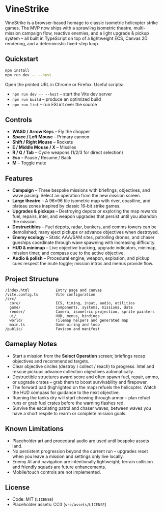 # VineStrike

VineStrike is a browser-based homage to classic isometric helicopter strike games. The MVP now ships with a sprawling isometric theatre, multi-mission campaign flow, reactive enemies, and a light upgrade & pickup system – all built in TypeScript on top of a lightweight ECS, Canvas 2D rendering, and a deterministic fixed-step loop.

## Quickstart

```bash
npm install
npm run dev -- --host
```

Open the printed URL in Chrome or Firefox. Useful scripts:

- `npm run dev -- --host` – start the Vite dev server
- `npm run build` – produce an optimized build
- `npm run lint` – run ESLint over the source

## Controls

- **WASD / Arrow Keys** – Fly the chopper
- **Space / Left Mouse** – Primary cannon
- **Shift / Right Mouse** – Rockets
- **E / Middle Mouse / X** – Missiles
- **R / Q / Tab** – Cycle weapons (1/2/3 for direct selection)
- **Esc** – Pause / Resume / Back
- **M** – Toggle mute

## Features

- **Campaign** – Three bespoke missions with briefings, objectives, and wave pacing. Select an operation from the new mission screen.
- **Large theatre** – A 96×96 tile isometric map with river, coastline, and plateau zones inspired by classic 16-bit strike games.
- **Upgrades & pickups** – Destroying depots or exploring the map rewards fuel, repairs, intel, and weapon upgrades that persist until you abandon the mission.
- **Destructibles** – Fuel depots, radar, bunkers, and comms towers can be demolished; many eject pickups or advance objectives when destroyed.
- **Enemy ecology** – Static AAA/SAM sites, patrolling drones, and chaser gunships coordinate through wave spawning with increasing difficulty.
- **HUD & minimap** – Live objective tracking, upgrade indicators, minimap, mission timer, and compass cue to the active objective.
- **Audio & polish** – Procedural engine, weapon, explosion, and pickup cues respect the mute toggle; mission intros and menus provide flow.

## Project Structure

```
/index.html            Entry page and canvas
/vite.config.ts        Vite configuration
/src/
  core/                ECS, timing, input, audio, utilities
  game/                Components, systems, missions, data
  render/              Camera, isometric projection, sprite painters
  ui/                  HUD, menus, bindings
  world/               Tilemap helpers and generated map
  main.ts              Game wiring and loop
/public/               Favicon and manifest
```

## Gameplay Notes

- Start a mission from the **Select Operation** screen; briefings recap objectives and recommended targets.
- Clear objective circles (destroy / collect / reach) to progress. Intel and rescue pickups advance collection objectives automatically.
- Destructible structures award score and often spawn fuel, repair, ammo, or upgrade crates – grab them to boost survivability and firepower.
- The forward pad (highlighted on the map) refuels the helicopter. Watch the HUD compass for guidance to the next objective.
- Running the tanks dry will start chewing through armor – plan refuel runs or grab fuel crates before the warning flashes red.
- Survive the escalating patrol and chaser waves; between waves you have a short respite to rearm or complete mission goals.

## Known Limitations

- Placeholder art and procedural audio are used until bespoke assets land.
- No persistent progression beyond the current run – upgrades reset when you leave a mission and settings only live locally.
- Enemy AI and navigation are intentionally lightweight; terrain collision and friendly squads are future enhancements.
- Mobile/touch controls are not implemented.

## License

- Code: MIT (`LICENSE`)
- Placeholder assets: CC0 (`src/assets/LICENSE`)
